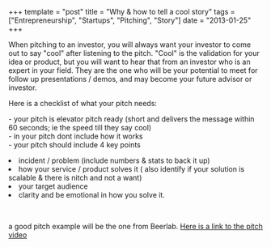 +++
template = "post"
title = "Why & how to tell a cool story"
tags = ["Entrepreneurship", "Startups", "Pitching", "Story"]
date = "2013-01-25"
+++
<p>When pitching to an investor, you will always want your investor to come out to say "cool" after listening to the pitch.  "Cool" is the validation for your idea or product, but you will want to hear that from an investor who is an expert in your field.  They are the one who will be your potential to meet for follow up presentations / demos, and may become your future advisor or investor.</p>
<p>Here is a checklist of what your pitch needs:</p>
<p>- your pitch is elevator pitch ready (short and delivers the message within 60 seconds; ie the speed till they say cool)<br />
- in your pitch dont include how it works<br />
- your pitch should include 4 key points	</p>
<li>
             incident / problem (include numbers & stats to back it up)
             </li>
<li>
              how your service / product solves it  ( also identify if your solution is scalable & there is nitch and not a want)
             </li>
<li>
             your target audience
             </li>
<li>
             clarity and be emotional in how you solve it.
             </li>
<p><br></p>
<p>a good pitch example will be the one from Beerlab.  <a href='http://www.youtube.com/watch?v=cC5zCJbSx0o'>Here is a link to the pitch video</a></p>

